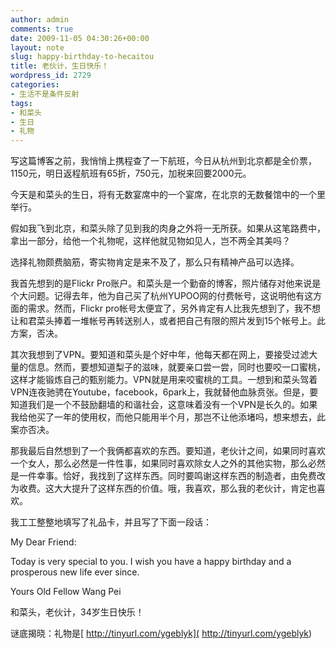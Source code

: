```yaml
---
author: admin
comments: true
date: 2009-11-05 04:30:26+00:00
layout: note
slug: happy-birthday-to-hecaitou
title: 老伙计，生日快乐！
wordpress_id: 2729
categories:
- 生活不是条件反射
tags:
- 和菜头
- 生日
- 礼物
---
```


写这篇博客之前，我悄悄上携程查了一下航班，今日从杭州到北京都是全价票，1150元，明日返程航班有65折，750元，加税来回要2000元。

今天是和菜头的生日，将有无数宴席中的一个宴席，在北京的无数餐馆中的一个里举行。

假如我飞到北京，和菜头除了见到我的肉身之外将一无所获。如果从这笔路费中，拿出一部分，给他一个礼物呢，这样他就见物如见人，岂不两全其美吗？

选择礼物颇费脑筋，寄实物肯定是来不及了，那么只有精神产品可以选择。

我首先想到的是Flickr Pro账户。和菜头是一个勤奋的博客，照片储存对他来说是个大问题。记得去年，他为自己买了杭州YUPOO网的付费帐号，这说明他有这方面的需求。然而，Flickr pro帐号太便宜了，另外肯定有人比我先想到了，我不想让和君菜头捧着一堆帐号再转送别人，或者把自己有限的照片发到15个帐号上。此方案，否决。

其次我想到了VPN。要知道和菜头是个好中年，他每天都在网上，要接受过滤大量的信息。然而，要想知道梨子的滋味，就要亲口尝一尝，同时也要咬一口蜜桃，这样才能锻炼自己的甄别能力。VPN就是用来咬蜜桃的工具。一想到和菜头驾着VPN连夜驰骋在Youtube，facebook，6park上，我就替他血脉贲张。但是，要知道我们是一个不鼓励翻墙的和谐社会，这意味着没有一个VPN是长久的。如果我给他买了一年的使用权，而他只能用半个月，那岂不让他添堵吗，想来想去，此案亦否决。

那我最后自然想到了一个我俩都喜欢的东西。要知道，老伙计之间，如果同时喜欢一个女人，那么必然是一件性事，如果同时喜欢除女人之外的其他实物，那么必然是一件幸事。恰好，我找到了这样东西。同时要鸣谢这样东西的制造者，由免费改为收费。这大大提升了这样东西的价值。哦，我喜欢，那么我的老伙计，肯定也喜欢。

我工工整整地填写了礼品卡，并且写了下面一段话：

My Dear Friend:

Today is very special to you. I wish you have a happy birthday and a prosperous new life ever since.

Yours Old Fellow
Wang Pei

和菜头，老伙计，34岁生日快乐！

谜底揭晓：礼物是[ http://tinyurl.com/ygeblyk]( http://tinyurl.com/ygeblyk)

